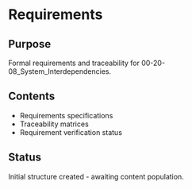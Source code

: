 # Requirements

## Purpose
Formal requirements and traceability for 00-20-08_System_Interdependencies.

## Contents
- Requirements specifications
- Traceability matrices
- Requirement verification status

## Status
Initial structure created - awaiting content population.
